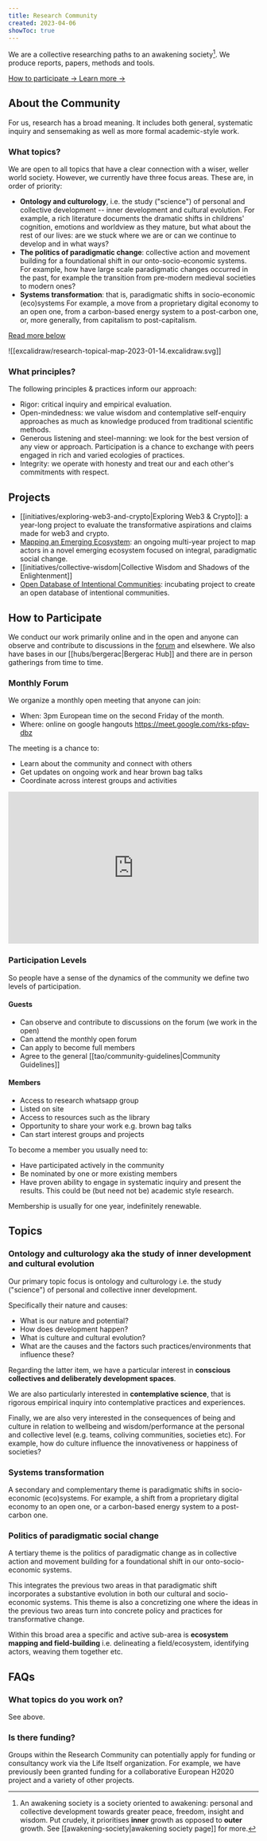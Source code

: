 ```yaml
---
title: Research Community
created: 2023-04-06
showToc: true
---
```


We are a collective researching paths to an awakening society[^1]. We produce reports, papers, methods and tools.

[^1]: An awakening society is a society oriented to awakening: personal and collective development towards greater peace, freedom, insight and wisdom. Put crudely, it prioritises **inner** growth as opposed to **outer** growth. See [[awakening-society|awakening society page]] for more.

<div className="mt-10 flex items-center justify-center gap-x-6 not-prose">
  <a
    href="#how-to-participate"
    className="rounded-md bg-secondary px-4 py-3 font-medium text-primary shadow focus:outline-none focus:ring-2 focus:ring-primary "
>
    How to participate <span aria-hidden="true">→</span>
  </a>
  <a href="#about-the-community" className="rounded-md bg-secondary px-4 py-3 font-medium text-primary shadow focus:outline-none focus:ring-2 focus:ring-primary">
    Learn more <span aria-hidden="true">→</span>
  </a>
</div>

## About the Community

For us, research has a broad meaning. It includes both general, systematic inquiry and sensemaking as well as more formal academic-style work.

### What topics?

We are open to all topics that have a clear connection with a wiser, weller world society. However, we currently have three focus areas. These are, in order of priority:

- **Ontology and culturology**, i.e. the study ("science") of personal and collective development -- inner development and cultural evolution. For example, a rich literature documents the dramatic shifts in childrens' cognition, emotions and worldview as they mature, but what about the rest of our lives: are we stuck where we are or can we continue to develop and in what ways?
- **The politics of paradigmatic change**: collective action and movement building for a foundational shift in our onto-socio-economic systems. For example, how have large scale paradigmatic changes occurred in the past, for example the transition from pre-modern medieval societies to modern ones?
- **Systems transformation**: that is, paradigmatic shifts in socio-economic (eco)systems For example, a move from a proprietary digital economy to an open one, from a carbon-based energy system to a post-carbon one, or, more generally, from capitalism to post-capitalism.

[Read more below](#topics)

![[excalidraw/research-topical-map-2023-01-14.excalidraw.svg]]

### What principles?

The following principles & practices inform our approach:

- Rigor: critical inquiry and empirical evaluation.
- Open-mindedness: we value wisdom and contemplative self-enquiry approaches as much as knowledge produced from traditional scientific methods.
- Generous listening and steel-manning: we look for the best version of any view or approach. Participation is a chance to exchange with peers engaged in rich and varied ecologies of practices.
- Integrity: we operate with honesty and treat our and each other's commitments with respect.

## Projects

- [[initiatives/exploring-web3-and-crypto|Exploring Web3 & Crypto]]: a year-long project to evaluate the transformative aspirations and claims made for web3 and crypto.
- [Mapping an Emerging Ecosystem](/ecosystem): an ongoing multi-year project to map actors in a novel emerging ecosystem focused on integral, paradigmatic social change.
- [[initiatives/collective-wisdom|Collective Wisdom and Shadows of the Enlightenment]]
- [Open Database of Intentional Communities](https://github.com/orgs/life-itself/discussions/144): incubating project to create an open database of intentional communities.

## How to Participate

We conduct our work primarily online and in the open and anyone can observe and contribute to discussions in the [forum][] and elsewhere. We also have bases in our [[hubs/bergerac|Bergerac Hub]] and there are in person gatherings from time to time.

[forum]: https://github.com/orgs/life-itself/discussions/categories/research

### Monthly Forum

We organize a monthly open meeting that anyone can join:

- When: 3pm European time on the second Friday of the month.
- Where: online on google hangouts https://meet.google.com/rks-pfqv-dbz

The meeting is a chance to:

- Learn about the community and connect with others
- Get updates on ongoing work and hear brown bag talks
- Coordinate across interest groups and activities

<iframe width="540" height="305" src="https://1ebb0834.sibforms.com/serve/MUIEANzkZYS3QyTOczcufc_LSp5XuGnHtdjBHyn66HxjFdB8aeonz_hnL8SXBdHU-XQR2Xg8YAfMoar1ic1a5zYChpetHsLMlfccRmSMbWxP8Luy-6lSn7zqqoDnR8bO6kWn5FBZMcjUt8OuvNGQedMj7361dswSjPuSMmn1apo7euOhLcx2IuUdTynUq73skdavAwCZLmyzYcna" frameborder="0" scrolling="auto" allowfullscreen style="display: block;margin-left: auto;margin-right: auto;max-width: 100%;"></iframe>

### Participation Levels

So people have a sense of the dynamics of the community we define two levels of participation.

#### Guests

- Can observe and contribute to discussions on the forum (we work in the open) 
- Can attend the monthly open forum
- Can apply to become full members
- Agree to the general [[tao/community-guidelines|Community Guidelines]]

#### Members

- Access to research whatsapp group
- Listed on site
- Access to resources such as the library
- Opportunity to share your work e.g. brown bag talks
- Can start interest groups and projects

To become a member you usually need to:

- Have participated actively in the community
- Be nominated by one or more existing members
- Have proven ability to engage in systematic inquiry and present the results. This could be (but need not be) academic style research.

Membership is usually for one year, indefinitely renewable.

## Topics

### Ontology and culturology aka the study of inner development and cultural evolution

Our primary topic focus is ontology and culturology i.e. the study ("science") of personal and collective inner development.

Specifically their nature and causes:

- What is our nature and potential?
- How does development happen?
- What is culture and cultural evolution?
- What are the causes and the factors such practices/environments that influence these?

Regarding the latter item, we have a particular interest in **conscious collectives and deliberately development spaces**.

We are also particularly interested in **contemplative science**, that is rigorous empirical inquiry into contemplative practices and experiences.

Finally, we are also very interested in the consequences of being and culture in relation to wellbeing and wisdom/performance at the personal and collective level (e.g. teams, coliving communities, societies etc). For example, how do culture influence the innovativeness or happiness of societies?

### Systems transformation

A secondary and complementary theme is paradigmatic shifts in socio-economic (eco)systems. For example, a shift from a proprietary digital economy to an open one, or a carbon-based energy system to a post-carbon one.

### Politics of paradigmatic social change

A tertiary theme is the politics of paradigmatic change as in collective action and movement building for a foundational shift in our onto-socio-economic systems.

This integrates the previous two areas in that paradigmatic shift incorporates a substantive evolution in both our cultural and socio-economic systems. This theme is also a concretizing one where the ideas in the previous two areas turn into concrete policy and practices for transformative change.
 
Within this broad area a specific and active sub-area is **ecosystem mapping and field-building** i.e. delineating a field/ecosystem, identifying actors, weaving them together etc.

## FAQs

### What topics do you work on?

See above.

### Is there funding?

Groups within the Research Community can potentially apply for funding or consultancy work via the Life Itself organization. For example, we have previously been granted funding for a collaborative European H2020 project and a variety of other projects.
